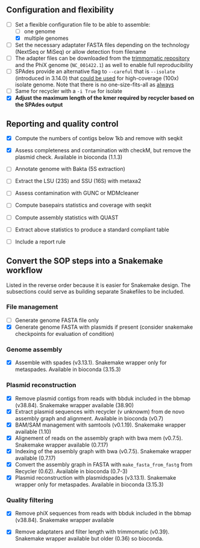 ## Configuration and flexibility

- [ ] Set a flexible configuration file to be able to assemble:
    - [ ] one genome 
    - [x] multiple genomes
- [ ] Set the necessary adaptater FASTA files depending on the technology (NextSeq or MiSeq) or allow detection from filename
- [ ] The adapter files can be downloaded from the [trimmomatic repository](https://github.com/timflutre/trimmomatic/tree/master/adapters) and the PhiX genome (`NC_001422.1`) as well to enable full reproducibility
- [ ] SPAdes provide an alternative flag to `--careful` that is `--isolate` (introduced in 3.14.0) that [could be used](https://github.com/ablab/spades/blob/spades_3.15.4/README.md#sec3.2) for high-coverage (100x) isolate genome. Note that there is no one-size-fits-all as [always](https://github.com/ablab/spades/issues/600)
- [ ] Same for recycler with a `-i True` for isolate
- [x] **Adjust the maximum length of the kmer required by recycler based on the SPAdes output**

## Reporting and quality control

- [x] Compute the numbers of contigs below 1kb and remove with seqkit
- [x] Assess completeness and contamination with checkM, but remove the plasmid check. Available in bioconda (1.1.3)
- [ ] Annotate genome with Bakta (5S extraction)
- [ ] Extract the LSU (23S) and SSU (16S) with metaxa2
- [ ] Assess contamination with GUNC or MDMcleaner
- [ ] Compute basepairs statistics and coverage with seqkit
- [ ] Compute assembly statistics with QUAST
- [ ] Extract above statistics to produce a standard compliant table
- [ ] Include a report rule


## Convert the SOP steps into a Snakemake workflow

Listed in the reverse order because it is easier for Snakemake design. The subsections could serve as building separate Snakefiles to be included.

### File management

- [ ] Generate genome FASTA file only
- [x] Generate genome FASTA with plasmids if present (consider snakemake checkpoints for evaluation of condition)

### Genome assembly

- [x] Assemble with spades (v3.13.1). Snakemake wrapper only for metaspades. Available in bioconda (3.15.3)

### Plasmid reconstruction

- [x] Remove plasmid contigs from reads with bbduk included in the bbmap (v38.84). Snakemake wrapper available (38.90)
- [x] Extract plasmid sequences with recycler (v unknowm) from de novo assembly graph and alignment. Available in bioconda (v0.7)
- [x] BAM/SAM management with samtools (v0.1.19). Snakemake wrapper available (1.10)
- [x] Alignement of reads on the assembly graph with bwa mem (v0.7.5). Snakemake wrapper available (0.7.17)
- [x] Indexing of the assembly graph with bwa (v0.7.5). Snakemake wrapper available (0.7.17)
- [x] Convert the assembly graph in FASTA with `make_fasta_from_fastg` from Recycler (0.62). Available in bioconda (0.7-3)
- [x] Plasmid reconstruction with plasmidspades (v3.13.1). Snakemake wrapper only for metaspades. Available in bioconda (3.15.3)

### Quality filtering 

- [x] Remove phiX sequences from reads with bbduk included in the bbmap (v38.84). Snakemake wrapper available
- [x] Remove adaptaters and filter length with trimmomatic (v0.39). Snakemake wrapper available but older (0.36) so bioconda.
 

